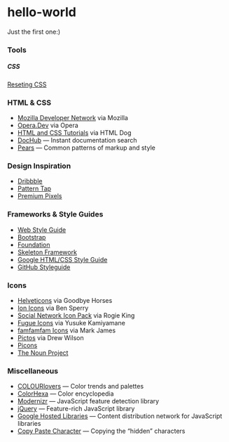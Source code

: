 # hello-world
Just the first one:)

<h3>Tools</h3>
<h5>CSS</h5>
<a href="http://meyerweb.com/eric/tools/css/reset/">Reseting CSS</a>
<h3>HTML &amp; CSS</h3>
              <ul class='list-column-2 group'>
                <li>
                  <a href='https://developer.mozilla.org/en-US/' rel='nofollow'>Mozilla Developer Network</a>
                  via Mozilla
                </li>
                <li>
                  <a href='http://dev.opera.com/' rel='nofollow'>Opera.Dev</a>
                  via Opera
                </li>
                <li>
                  <a href='http://www.htmldog.com/' rel='nofollow'>HTML and CSS Tutorials</a>
                  via HTML Dog
                </li>
                <li>
                  <a href='http://dochub.io/' rel='nofollow'>DocHub</a>
                  &mdash; Instant documentation search
                </li>
                <li>
                  <a href='http://pea.rs/' rel='nofollow'>Pears</a>
                  &mdash; Common patterns of markup and style
                </li>
              </ul>
              <h3>Design Inspiration</h3>
              <ul class='list-column-2 group'>
                <li>
                  <a href='http://dribbble.com/' rel='nofollow'>Dribbble</a>
                </li>
                <li>
                  <a href='http://patterntap.com/' rel='nofollow'>Pattern Tap</a>
                </li>
                <li>
                  <a href='http://www.premiumpixels.com/' rel='nofollow'>Premium Pixels</a>
                </li>
              </ul>
              <h3>Frameworks &amp; Style Guides</h3>
              <ul class='list-column-2 group'>
                <li>
                  <a href='http://webstyleguide.com/wsg3/index.html' rel='nofollow'>Web Style Guide</a>
                </li>
                <li>
                  <a href='http://twitter.github.com/bootstrap/' rel='nofollow'>Bootstrap</a>
                </li>
                <li>
                  <a href='http://foundation.zurb.com/' rel='nofollow'>Foundation</a>
                </li>
                <li>
                  <a href='http://getskeleton.com/' rel='nofollow'>Skeleton Framework</a>
                </li>
                <li>
                  <a href='https://google-styleguide.googlecode.com/svn/trunk/htmlcssguide.xml' rel='nofollow'>Google HTML/CSS Style Guide</a>
                </li>
                <li>
                  <a href='https://github.com/styleguide/' rel='nofollow'>GitHub Styleguide</a>
                </li>
              </ul>
              <h3>Icons</h3>
              <ul class='list-column-2 group'>
                <li>
                  <a href='http://hlvticons.ch/' rel='nofollow'>Helveticons</a>
                  via Goodbye Horses
                </li>
                <li>
                  <a href='http://ionicons.com/' rel='nofollow'>Ion Icons</a>
                  via Ben Sperry
                </li>
                <li>
                  <a href='http://www.komodomedia.com/blog/2009/06/social-network-icon-pack/' rel='nofollow'>Social Network Icon Pack</a>
                  via Rogie King
                </li>
                <li>
                  <a href='http://p.yusukekamiyamane.com/' rel='nofollow'>Fugue Icons</a>
                  via Yusuke Kamiyamane
                </li>
                <li>
                  <a href='http://www.famfamfam.com/lab/icons/silk/' rel='nofollow'>famfamfam Icons</a>
                  via Mark James
                </li>
                <li>
                  <a href='http://pictos.cc/' rel='nofollow'>Pictos</a>
                  via Drew Wilson
                </li>
                <li>
                  <a href='http://picons.me/' rel='nofollow'>Picons</a>
                </li>
                <li>
                  <a href='http://thenounproject.com/' rel='nofollow'>The Noun Project</a>
                </li>
              </ul>
              <h3>Miscellaneous</h3>
              <ul class='list-column-2 group'>
                <li>
                  <a href='http://www.colourlovers.com/' rel='nofollow'>COLOURlovers</a>
                  &mdash; Color trends and palettes
                </li>
                <li>
                  <a href='http://www.colorhexa.com/' rel='nofollow'>ColorHexa</a>
                  &mdash; Color encyclopedia
                </li>
                <li>
                  <a href='http://modernizr.com/' rel='nofollow'>Modernizr</a>
                  &mdash; JavaScript feature detection library
                </li>
                <li>
                  <a href='http://jquery.com/' rel='nofollow'>jQuery</a>
                  &mdash; Feature-rich JavaScript library
                </li>
                <li>
                  <a href='https://developers.google.com/speed/libraries/devguide' rel='nofollow'>Google Hosted Libraries</a>
                  &mdash; Content distribution network for JavaScript libraries
                </li>
                <li>
                  <a href='http://copypastecharacter.com/' rel='nofollow'>Copy Paste Character</a>
                  &mdash; Copying the &#8220;hidden&#8221; characters
                </li>
              </ul>
